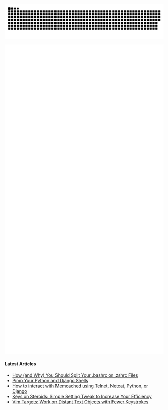 <p align="center">
    <picture>
        <source media="(prefers-color-scheme: dark)" srcset="github-snake-dark.svg" />
        <source media="(prefers-color-scheme: light)" srcset="github-snake.svg" />
        <img alt="github-snake" src="github-snake.svg" />
    </picture>
</p>

![Metrics](https://github.com/ranelpadon/ranelpadon/blob/main/github-metrics.svg)

#### Latest Articles
<!-- BLOG-POST-LIST:START -->
- [How &lpar;and Why&rpar; You Should Split Your .bashrc or .zshrc Files](https://medium.com/codex/how-and-why-you-should-split-your-bashrc-or-zshrc-files-285e5cc3c843?source=rss-9acd3487e68c------2)
- [Pimp Your Python and Django Shells](https://medium.com/codex/pimp-your-python-and-django-shells-db9c995c3735?source=rss-9acd3487e68c------2)
- [How to interact with Memcached using Telnet, Netcat, Python, or Django](https://medium.com/codex/how-to-interact-with-memcached-using-telnet-netcat-python-or-django-b88788b71375?source=rss-9acd3487e68c------2)
- [Keys on Steroids: Simple Setting Tweak to Increase Your Efficiency](https://medium.com/codex/keys-on-steroids-simple-setting-tweak-to-increase-your-efficiency-ff80e92d87f1?source=rss-9acd3487e68c------2)
- [Vim Targets: Work on Distant Text Objects with Fewer Keystrokes](https://medium.com/codex/vim-targets-work-on-text-objects-with-less-keystrokes-684683bbaeea?source=rss-9acd3487e68c------2)
<!-- BLOG-POST-LIST:END -->
